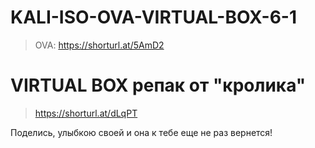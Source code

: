 # KALI-ISO-OVA-VIRTUAL-BOX-6-1

>OVA: https://shorturl.at/5AmD2

# VIRTUAL BOX репак от "кролика"
> https://shorturl.at/dLqPT

Поделись, улыбкою своей и она к тебе еще не раз вернется!
